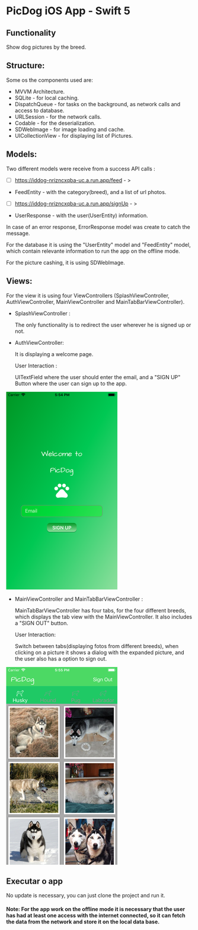 # PicDog iOS App - Swift 5

## Functionality

Show dog pictures by the breed.

## Structure:
Some os the components used are:

- MVVM Architecture.
- SQLite - for local caching.
- DispatchQueue - for tasks on the background, as network calls and access to database.
- URLSession - for the network calls.
- Codable - for the deserialization.
- SDWebImage - for image loading and cache.
- UICollectionView - for displaying list of Pictures.

## Models:
Two different models were receive from a success API calls :

- [ ] https://iddog-nrizncxqba-uc.a.run.app/feed - >
- FeedEntity - with the category(breed), and a list of url photos.

- [ ] https://iddog-nrizncxqba-uc.a.run.app/signUp - >
- UserResponse - with the user(UserEntity) information.

In case of an error response, ErrorResponse model was create to catch the message.

For the database it is using the "UserEntity" model and "FeedEntity" model, which contain relevante information to run the app on the offline mode.

For the picture cashing, it is using SDWebImage.

## Views:
For the view it is using four ViewControllers (SplashViewController, AuthViewController, MainViewController and MainTabBarViewController).

- SplashViewController : 

    The only functionality is to redirect the user wherever he is signed up or not.

- AuthViewController: 

    It is displaying a welcome page.

    User Interaction : 

    UITextField where the user should enter the email, and a "SIGN UP" Button where the user can sign up to the app.

![alt text](https://github.com/kiviabrito/PicDog-iOS/blob/master/Screenshot_AuthViewController.png) 

- MainViewController and MainTabBarViewController : 

    MainTabBarViewController has four tabs, for the four different breeds, which displays the tab view with the MainViewController.
    It also includes a "SIGN OUT" button.

    User Interaction:

    Switch between tabs(displaying fotos from different breeds), when clicking on a picture it shows a dialog with the expanded picture, and the user also has a option to sign out.


![alt text](https://github.com/kiviabrito/PicDog-iOS/blob/master/Screenshot_MainViewController.png) 


## Executar o app

  No update is necessary, you can just clone the project and run it.
  #### Note: For the app work on the offline mode it is necessary that the user has had at least one access with the internet connected, so it can fetch the data from the network and store it on the local data base.




